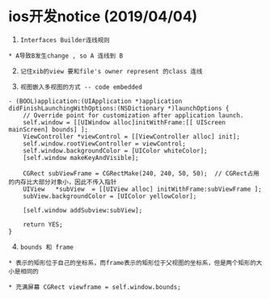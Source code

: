 # ios开发notice (2019/04/04)

1. `Interfaces Builder连线规则`
```
* A导致B发生change , so A 连线到 B
```
2. `记住xib的view 要和file's owner represent 的class 连线`

3. `视图嵌入多视图的方式 -- code embedded`
```
- (BOOL)application:(UIApplication *)application didFinishLaunchingWithOptions:(NSDictionary *)launchOptions {
    // Override point for customization after application launch.
    self.window = [[UIWindow alloc]initWithFrame:[[ UIScreen mainScreen] bounds] ];
    ViewController *viewControl = [[ViewController alloc] init];
    self.window.rootViewController = viewControl;
    self.window.backgroundColor = [UIColor whiteColor];
    [self.window makeKeyAndVisible];
    
    CGRect subViewFrame = CGRectMake(240, 240, 50, 50);  // CGRect占用的内存比大部分对象小，因此不传入指针
    UIView   *subView  = [[UIView alloc] initWithFrame:subViewFrame ];
    subView.backgroundColor = [UIColor yellowColor];
    
    [self.window addSubview:subView];
    
    return YES;
}
```
4. `bounds 和 frame`
```
* 表示的矩形位于自己的坐标系，而frame表示的矩形位于父视图的坐标系，但是两个矩形的大小是相同的
```
```
* 充满屏幕 CGRect viewframe = self.window.bounds;
```